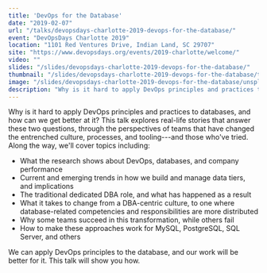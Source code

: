 ```yaml
---
title: 'DevOps for the Database'
date: "2019-02-07"
url: "/talks/devopsdays-charlotte-2019-devops-for-the-database/"
event: "DevOpsDays Charlotte 2019"
location: "1101 Red Ventures Drive, Indian Land, SC 29707"
site: "https://www.devopsdays.org/events/2019-charlotte/welcome/"
video: ""
slides: "/slides/devopsdays-charlotte-2019-devops-for-the-database/"
thumbnail: "/slides/devopsdays-charlotte-2019-devops-for-the-database/thumbnail.jpg"
image: "/slides/devopsdays-charlotte-2019-devops-for-the-database/unsplash-photos-oyXis2kALVg.jpg"
description: "Why is it hard to apply DevOps principles and practices to databases, and how can we get better at it? This talk explores real-life stories that answer these two questions, through the perspectives of teams that succeeded---and those who haven't."
---
```

Why is it hard to apply DevOps principles and practices to databases, and how can we get better at it? This talk explores real-life stories that answer these two questions, through the perspectives of teams that have changed the entrenched culture, processes, and tooling---and those who've tried. Along the way, we'll cover topics including:

- What the research shows about DevOps, databases, and company performance
- Current and emerging trends in how we build and manage data tiers, and implications
- The traditional dedicated DBA role, and what has happened as a result
- What it takes to change from a DBA-centric culture, to one where database-related competencies and responsibilities are more distributed
- Why some teams succeed in this transformation, while others fail
- How to make these approaches work for MySQL, PostgreSQL, SQL Server, and others

We can apply DevOps principles to the database, and our work will be better for it. This talk will show you how.
